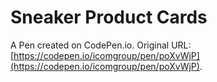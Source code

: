 # Sneaker Product Cards

A Pen created on CodePen.io. Original URL: [https://codepen.io/icomgroup/pen/poXvWjP](https://codepen.io/icomgroup/pen/poXvWjP).

